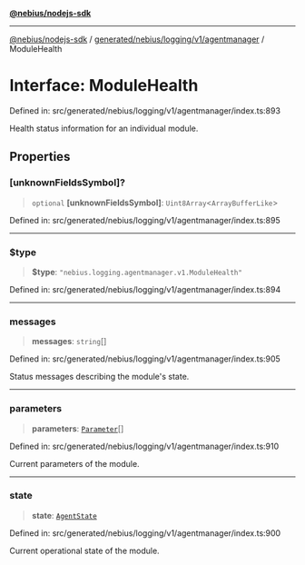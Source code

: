[**@nebius/nodejs-sdk**](../../../../../../README.md)

***

[@nebius/nodejs-sdk](../../../../../../README.md) / [generated/nebius/logging/v1/agentmanager](../README.md) / ModuleHealth

# Interface: ModuleHealth

Defined in: src/generated/nebius/logging/v1/agentmanager/index.ts:893

Health status information for an individual module.

## Properties

### \[unknownFieldsSymbol\]?

> `optional` **\[unknownFieldsSymbol\]**: `Uint8Array`\<`ArrayBufferLike`\>

Defined in: src/generated/nebius/logging/v1/agentmanager/index.ts:895

***

### $type

> **$type**: `"nebius.logging.agentmanager.v1.ModuleHealth"`

Defined in: src/generated/nebius/logging/v1/agentmanager/index.ts:894

***

### messages

> **messages**: `string`[]

Defined in: src/generated/nebius/logging/v1/agentmanager/index.ts:905

Status messages describing the module's state.

***

### parameters

> **parameters**: [`Parameter`](Parameter.md)[]

Defined in: src/generated/nebius/logging/v1/agentmanager/index.ts:910

Current parameters of the module.

***

### state

> **state**: [`AgentState`](../type-aliases/AgentState.md)

Defined in: src/generated/nebius/logging/v1/agentmanager/index.ts:900

Current operational state of the module.
